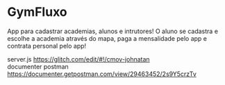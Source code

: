 # GymFluxo
App para cadastrar academias, alunos e intrutores!
O aluno se cadastra e escolhe a academia através do mapa, paga a mensalidade pelo app e contrata personal pelo app!

server.js https://glitch.com/edit/#!/cmov-johnatan                           
documenter postman https://documenter.getpostman.com/view/29463452/2s9Y5crzTv
